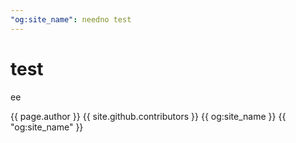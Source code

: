 ```yaml
---
"og:site_name": needno test
---
```


# test
ee

{{ page.author }}
{{ site.github.contributors }}
{{ og:site_name }}
{{ "og:site_name" }}

